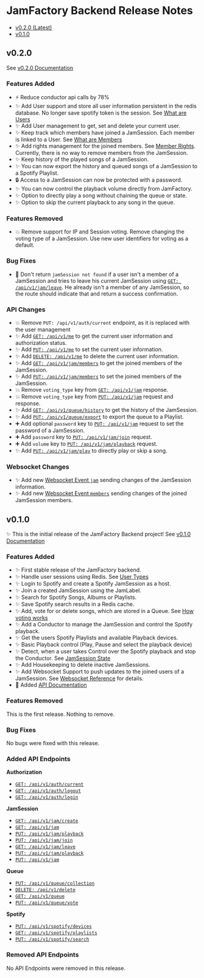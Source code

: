 # JamFactory Backend Release Notes

* [v0.2.0 (Latest)](#v020)
* [v0.1.0](#v010)

## v0.2.0

See [v0.2.0 Documentation](./docs/documentation.md)

### Features Added

* :zap: Reduce conductor api calls by 78%
* :sparkles: Add User support and store all user information persistent in the redis database. No longer save spotify token is the session.
  See [What are Users](./docs/documentation.md#what-is-a-user)
* :sparkles: Add User management to get, set and delete your current user.
* :sparkles: Keep track which members have joined a JamSession. Each member is linked to a User.
  See [What are Members](./docs/documentation.md#what-is-a-member)
* :sparkles: Add rights management for the joined members. See [Member Rights](./docs/documentation.md#member-rights). Currently, there is no way to remove members from the JamSession.
* :sparkles: Keep history of the played songs of a JamSession.
* :sparkles: You can now export the history and queued songs of a JamSession to a Spotify Playlist.
* :lock: Access to a JamSession can now be protected with a password.
* :sparkles: You can now control the playback volume directly from JamFactory.
* :sparkles: Option to directly play a song without chaining the queue or state.
* :sparkles: Option to skip the current playback to any song in the queue.

### Features Removed

* :boom: Remove support for IP and Session voting. Remove changing the voting type of a JamSession. Use new user
  identifiers for voting as a default.

### Bug Fixes

* :bug: Don't return ``jamSession not found`` if a user isn't a member of a JamSession and tries to leave his current
  JamSession
  using [``GET: /api/v1/jam/leave``](./docs/documentation.md#5-leave-the-jamsession-currently-joined-by-the-user). He
  already isn't a member of any JamSession, so the route should indicate that and return a success confirmation.

### API Changes

* :boom: Remove ``PUT: /api/v1/auth/current`` endpoint, as it is replaced with the user management
* :sparkles: Add [``GET: /api/v1/me``](./docs/documentation.md#1-get-the-current-user-information) to get the current user information and authorization status.
* :sparkles: Add [``PUT: /api/v1/me``](./docs/documentation.md#2-set-the-current-user-information) to set the current user information.
* :sparkles: Add [``DELETE: /api/v1/me``](./docs/documentation.md#3-delete-the-current-user-information) to delete the current user information.
* :sparkles: Add [``GET: /api/v1/jam/members``](./docs/documentation.md#8-get-the-members-of-the-jamsession-joined-by-the-user) to get the joined members of the JamSession.
* :sparkles: Add [``PUT: /api/v1/jam/members``](./docs/documentation.md#9-set-the-members-of-the-jamsession-joined-by-the-user) to set the joined members of the JamSession.
* :boom: Remove ``voting_type`` key from [``GET: /api/v1/jam``](./docs/documentation.md#2-get-the-information-of-the-jamsession-joined-by-the-user)
  response.
* :boom: Remove ``voting_type`` key from [``PUT: /api/v1/jam``](./docs/documentation.md#2-get-the-information-of-the-jamsession-joined-by-the-user)
  request and response.
* :sparkles: Add [``GET: /api/v1/queue/history``](./docs/documentation.md#5-get-the-played-song-history-of-the-jamsession-joined-by-the-user) to get the history of the JamSession.
* :sparkles: Add [``PUT: /api/v1/queue/export``](./docs/documentation.md#6-export-the-queue-to-a-playlist) to export the queue to a Playlist.
* :heavy_plus_sign: Add optional ``password`` key to [``PUT: /api/v1/jam``](./docs/documentation.md#7-set-the-information-of-the-jamsession-joined-by-the-user) request to set the password of a JamSession. 
* :heavy_plus_sign: Add ``password`` key to [``PUT: /api/v1/jam/join``](./docs/documentation.md#4-join-an-existing-jamsession) request. 
* :heavy_plus_sign: Add ``volume`` key to [``PUT: /api/v1/jam/playback``](./docs/documentation.md#6-set-playback-of-the-jamsession-joined-by-the-user) request. 
* :sparkles: Add [``PUT: /api/v1/jam/play``](./docs/documentation.md#10-play-a-song-for-the-jamsession-joined-by-the-user) to directly play or skip a song.

### Websocket Changes

* :sparkles: Add new [Websocket Event ``jam``](./docs/documentation.md#event-jam) sending changes of the JamSession information.
* :sparkles: Add new [Websocket Event ``members``](./docs/documentation.md#event-members) sending changes of the joined JamSession members.

## v0.1.0

:sparkles: This is the initial release of the JamFactory Backend project!
See [v0.1.0 Documentation](./docs/documentation.md)

### Features Added

* :sparkles: First stable release of the JamFactory backend.
* :sparkles: Handle user sessions using Redis. See [User Types](./docs/documentation.md#user-types)
* :sparkles: Login to Spotify and create a Spotify JamSession as a host.
* :sparkles: Join a created JamSession using the JamLabel.
* :sparkles: Search for Spotify Songs, Albums or Playlists.
* :sparkles: Save Spotify search results in a Redis cache.
* :sparkles: Add, vote for or delete songs, which are stored in a Queue.
  See [How voting works](./docs/documentation.md#how-voting-works)
* :sparkles: Add a Conductor to manage the JamSession and control the Spotify playback.
* :sparkles: Get the users Spotify Playlists and available Playback devices.
* :sparkles: Basic Playback control (Play, Pause and select the playback device)
* :sparkles: Detect, when a user takes Control over the Spotify playback and stop the Conductor.
  See [JamSession State](./docs/documentation.md#jamsession-state)
* :sparkles: Add Housekeeping to delete inactive JamSessions.
* :sparkles: Add Websocket Support to push updates to the joined users of a JamSession.
  See [Websocket Reference](./docs/documentation.md#socket-reference) for details.
* :memo: Added [API Documentation](./docs/documentation.md#api-reference)

### Features Removed

This is the first release. Nothing to remove.

### Bug Fixes

No bugs were fixed with this release.

### Added API Endpoints

**Authorization**

* [``GET: /api/v1/auth/current``](./docs/documentation.md#1-get-the-users-authorization-status)
* [``GET: /api/v1/auth/logout``](./docs/documentation.md#2-user-logout)
* [``GET: /api/v1/auth/login``](./docs/documentation.md#3-start-spotify-authorization-flow-for-user)

**JamSession**

* [``GET: /api/v1/jam/create``](./docs/documentation.md#1-create-a-new-jamsession)
* [``GET: /api/v1/jam``](./docs/documentation.md#2-get-the-information-of-the-jamsession-joined-by-the-user)
* [``PUT: /api/v1/jam/playback``](./docs/documentation.md#3-get-the-playback-of-the-jamsession-joined-by-the-user)
* [``PUT: /api/v1/jam/join``](./docs/documentation.md#4-join-an-existing-jamsession)
* [``GET: /api/v1/jam/leave``](./docs/documentation.md#5-leave-the-jamsession-currently-joined-by-the-user)
* [``PUT: /api/v1/jam/playback``](./docs/documentation.md#6-set-playback-of-the-jamsession-joined-by-the-user)
* [``PUT: /api/v1/jam``](./docs/documentation.md#7-set-the-information-of-the-jamsession-joined-by-the-user)

**Queue**

* [``PUT: /api/v1/queue/collection``](./docs/documentation.md#1-add-a-collection-to-the-queue-of-the-jamsession-joined-by-the-user)
* [``DELETE: /api/v1/delete``](./docs/documentation.md#2-delete-a-song-in-the-queue-of-the-jamsession-joined-by-the-user)
* [``GET: /api/v1/queue``](./docs/documentation.md#3-get-the-queue-of-the-jamsession-joined-by-the-user)
* [``PUT: /api/v1/queue/vote``](./docs/documentation.md#4-vote-for-a-song-in-the-queue-of-the-jamsession-joined-by-the-user)

**Spotify**

* [``PUT: /api/v1/spotify/devices``](./docs/documentation.md#1-get-the-users-available-spotify-playback-devices)
* [``GET: /api/v1/spotify/playlists``](./docs/documentation.md#2-get-the-users-available-spotify-playlists)
* [``PUT: /api/v1/spotify/search``](./docs/documentation.md#3-search-for-an-item-on-spotify)

### Removed API Endpoints

No API Endpoints were removed in this release.
